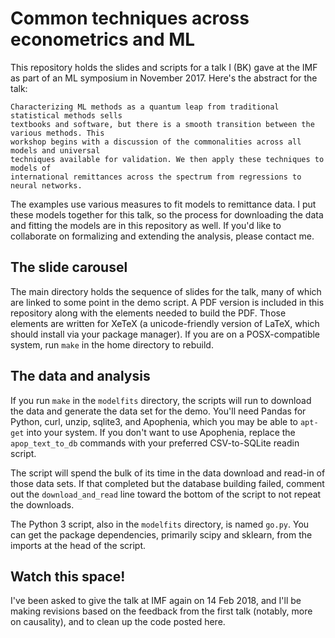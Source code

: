 Common techniques across econometrics and ML
==========

This repository holds the slides and scripts for a talk I (BK) gave at the IMF as part of an ML symposium in November 2017. Here's the abstract for the talk:

    Characterizing ML methods as a quantum leap from traditional statistical methods sells
    textbooks and software, but there is a smooth transition between the various methods. This
    workshop begins with a discussion of the commonalities across all models and universal
    techniques available for validation. We then apply these techniques to models of
    international remittances across the spectrum from regressions to neural networks.

The examples use various measures to fit models to remittance data. I put these models
together for this talk, so the process for downloading the data and fitting the models
are in this repository as well. If you'd like to collaborate on formalizing and extending the analysis,
please contact me.

The slide carousel
------

The main directory holds the sequence of slides for the talk, many of which are linked
to some point in the demo script. A PDF version is included in this repository along
with the elements needed to build the PDF. Those elements are written for XeTeX (a
unicode-friendly version of LaTeX, which should install via your package manager). If
you are on a POSX-compatible system, run `make` in the home directory to rebuild.

The data and analysis
-------

If you run `make` in the `modelfits` directory, the scripts will run to download the
data and generate the data set for the demo. You'll need Pandas for Python, curl, unzip,
sqlite3, and Apophenia, which you may be able to `apt-get` into your system. If you
don't want to use Apophenia, replace the `apop_text_to_db` commands with your preferred
CSV-to-SQLite readin script.

The script will spend the bulk of its time in the data download and read-in of
those data sets. If that completed but the database building failed, comment out the
`download_and_read` line toward the bottom of the script to not repeat the downloads.

The Python 3 script, also in the `modelfits` directory, is named `go.py`. You can get the package
dependencies, primarily scipy and sklearn, from the imports at the head of the script.

Watch this space!
-------

I've been asked to give the talk at IMF again on 14 Feb 2018, and I'll be making revisions based on the feedback from the first talk (notably, more on causality), and to clean up the code posted here.
